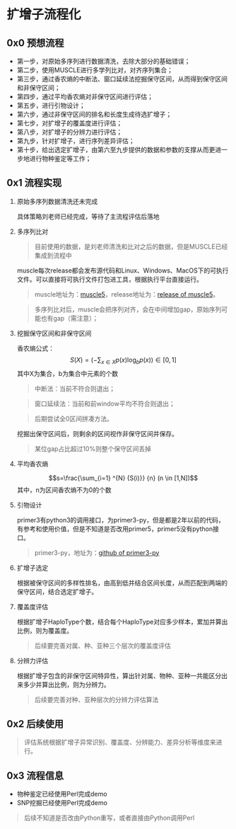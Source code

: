 # 扩增子流程化

## 0x0 预想流程
+ 第一步，对原始多序列进行数据清洗，去除大部分的基础错误；
+ 第二步，使用MUSCLE进行多学列比对，对齐序列集合；
+ 第三步，通过香农熵的中断法、窗口延续法挖掘保守区间，从而得到保守区间和非保守区间；
+ 第四步，通过平均香农熵对非保守区间进行评估；
+ 第五步，进行引物设计；
+ 第六步，通过非保守区间的排名和长度生成待选扩增子；
+ 第七步，对扩增子的覆盖度进行评估；
+ 第八步，对扩增子的分辨力进行评估；
+ 第九步，针对扩增子，进行序列差异评估；
+ 第十步，给出选定扩增子，由第六至九步提供的数据和参数的支撑从而更进一步地进行物种鉴定等工作；

## 0x1 流程实现
1. 原始多序列数据清洗还未完成

    具体策略刘老师已经完成，等待了主流程评估后落地

2. 多序列比对
    >目前使用的数据，是刘老师清洗和比对之后的数据，但是MUSCLE已经集成到流程中

    muscle每次release都会发布源代码和Linux、Windows、MacOS下的可执行文件。可以直接将可执行文件打包进工具，根据执行平台直接运行。
    >muscle地址为：[muscle5](https://github.com/rcedgar/muscle)，release地址为：[release of muscle5](https://github.com/rcedgar/muscle/releases)。

    >多序列比对后，muscle会把序列对齐，会在中间增加gap，原始序列可能也有gap（需注意）；

3. 挖掘保守区间和非保守区间

    香农熵公式：
    $$S(X)= \left( -\sum_{x \in X} {p(x)\log_b p(x)} \right) \in [0,1]$$
    其中X为集合，b为集合中元素的个数
    >中断法：当前不符合则退出；

    >窗口延续法：当前和前window平均不符合则退出；

    >后期尝试全0区间拼凑方法。

    挖掘出保守区间后，则剩余的区间视作非保守区间并保存。
    >某位gap占比超过10%则整个保守区间丢掉

4. 平均香农熵

    $$s=\frac{\sum_{i=1} ^{N} {S(i)}} {n} (n \in [1,N])$$
    其中，n为区间香农熵不为0的个数

5. 引物设计

    primer3有python3的调用接口，为primer3-py，但是都是2年以前的代码，有参考和使用价值，但是不知道是否改用primer5，primer5没有python接口。
    >primer3-py，地址为：[github of primer3-py](https://github.com/libnano/primer3-py)

6. 扩增子选定

    根据被保守区间的多样性排名，由高到低并结合区间长度，从而匹配到两端的保守区间，结合选定扩增子。

7. 覆盖度评估

    根据扩增子HaploType个数，结合每个HaploType对应多少样本，累加并算出比例，则为覆盖度。
    >后续要完善对属、种、亚种三个层次的覆盖度评估

8. 分辨力评估

    根据扩增子包含的非保守区间特异性，算出针对属、物种、亚种一共能区分出来多少并算出比例，则为分辨力。
    >后续要完善对种、亚种层次的分辨力评估算法

## 0x2 后续使用
> 评估系统根据扩增子异常识别、覆盖度、分辨能力、差异分析等维度来进行。

## 0x3 流程信息
+ 物种鉴定已经使用Perl完成demo
+ SNP挖掘已经使用Perl完成demo
> 后续不知道是否改由Python重写，或者直接由Python调用Perl